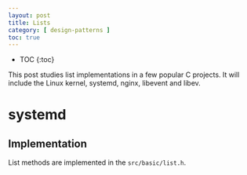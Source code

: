 ```yaml
---
layout: post
title: Lists
category: [ design-patterns ]
toc: true
---
```


* TOC
{:toc}

This post studies list implementations in a few popular C projects. It will
include the Linux kernel, systemd, nginx, libevent and libev.

# systemd

## Implementation

List methods are implemented in the `src/basic/list.h`.

